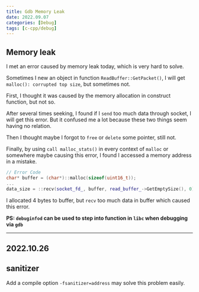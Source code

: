 ```yaml
---
title: Gdb Memory Leak
date: 2022.09.07
categories: [Debug]
tags: [c-cpp/debug]
---
```


## Memory leak

I met an error caused by memory leak today, which is very hard to solve. 

Sometimes I new an object in function `ReadBuffer::GetPacket()`, I will get `malloc(): corrupted top size`, but sometimes not.

First, I thought it was caused by the memory allocation in construct function, but not so.

After several times seeking, I found if I `send` too much data through socket, I will get this error. But it confused me a lot because these two things seem having no relation.

Then I thought maybe I forgot to `free` or `delete` some pointer, still not.

Finally, by using `call malloc_stats()` in every context of `malloc` or somewhere maybe causing this error, I found I accessed a memory address in a mistake.

```c++
// Error Code
char* buffer = (char*)::malloc(sizeof(uint16_t));
...
data_size = ::recv(socket_fd_, buffer, read_buffer_->GetEmptySize(), 0);
```

I allocated 4 bytes to buffer, but `recv` too much data in buffer which caused this error.

**PS: `debuginfod` can be used to step into function in `libc` when debugging via `gdb`**

---
## 2022.10.26

## sanitizer

Add a compile option `-fsanitizer=address` may solve this problem easily.